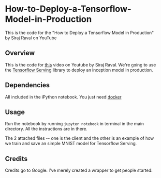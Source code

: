 # How-to-Deploy-a-Tensorflow-Model-in-Production
This is the code for the "How to Deploy a Tensorflow Model in Production" by Siraj Raval on YouTube

## Overview

This is the code for [this](https://youtu.be/T_afaArR0E8) video on Youtube by Siraj Raval. We're going to use the [Tensorflow Serving](https://tensorflow.github.io/serving/) library to deploy an inception model in production. 

## Dependencies

All included in the iPython notebook. You just need [docker](https://www.docker.com/)

## Usage

Run the notebook by running `jupyter notebook` in terminal in the main directory. All the instructions are in there. 

The 2 attached files -- one is the client and the other is an example of how we train and save an simple MNIST model for Tensorflow Serving.  

## Credits

Credits go to Google. I've merely created a wrapper to get people started.

